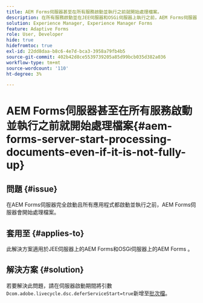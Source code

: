 ```yaml
---
title: AEM Forms伺服器甚至在所有服務啟動並執行之前就開始處理檔案。
description: 在所有服務啟動並在JEE伺服器和OSGi伺服器上執行之前，AEM Forms伺服器就會開始處理檔案。
solution: Experience Manager, Experience Manager Forms
feature: Adaptive Forms
role: User, Developer
hide: true
hidefromtoc: true
exl-id: 22dd8daa-b8c6-4e7d-bca3-3958a79fb4b5
source-git-commit: 402b42d8ce5539739205a85d99bcb035d382a036
workflow-type: tm+mt
source-wordcount: '110'
ht-degree: 3%

---
```


# AEM Forms伺服器甚至在所有服務啟動並執行之前就開始處理檔案{#aem-forms-server-start-processing-documents-even-if-it-is-not-fully-up}

## 問題 {#issue}

<!--When user restarts AEM Forms server, the current calling processes or services still continue such as rendering PDF documents and more. It causes the restart of the AEM Forms server to not startup correctly.-->

在AEM Forms伺服器完全啟動且所有應用程式都啟動並執行之前，AEM Forms伺服器會開始處理檔案。


## 套用至 {#applies-to}

此解決方案適用於JEE伺服器上的AEM Forms和OSGi伺服器上的AEM Forms 。

## 解決方案 {#solution}

若要解決此問題，請在伺服器啟動期間將引數`Dcom.adobe.livecycle.dsc.deferServiceStart=true`新增至[批次檔](/help/sites-deploying/command-line-start-and-stop.md#windows-platform-start-bat-script-example)。
